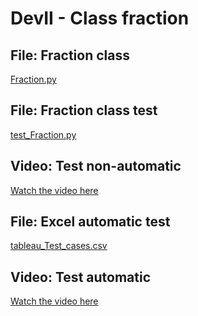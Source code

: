 # DevII - Class fraction

## File: Fraction class
[Fraction.py](https://github.com/Durionleponey/DevII/blob/main/class_fraction/Fraction.py)

## File: Fraction class test
[test_Fraction.py](https://github.com/Durionleponey/DevII/blob/main/class_fraction/test_Fraction.py)

## Video: Test non-automatic
[Watch the video here](https://ephec-my.sharepoint.com/:v:/g/personal/he201721_students_ephec_be/EaRzk5zAqSBHhtt1mEICgS8B_vWvn-MrW5MpZOnizW-4UA?e=2hwb8s)

## File: Excel automatic test
[tableau_Test_cases.csv](https://github.com/Durionleponey/DevII/blob/main/class_fraction/tableau_Test_cases.csv)

## Video: Test automatic
[Watch the video here]()


